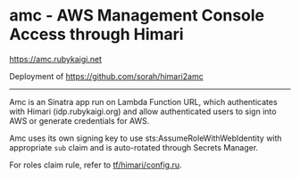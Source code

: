 # amc - AWS Management Console Access through Himari

https://amc.rubykaigi.net

Deployment of https://github.com/sorah/himari2amc

----

Amc is an Sinatra app run on Lambda Function URL, which authenticates with Himari (idp.rubykaigi.org) and allow authenticated users to sign into AWS or generate credentials for AWS.

Amc uses its own signing key to use sts:AssumeRoleWithWebIdentity with appropriate `sub` claim and is auto-rotated through Secrets Manager.

For roles claim rule, refer to [tf/himari/config.ru](https://github.com/ruby-no-kai/rubykaigi-nw/blob/master/tf/himari/config.ru).
